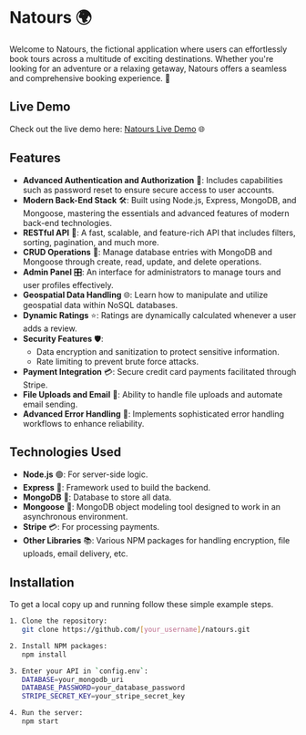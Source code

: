 # Natours 🌍

Welcome to Natours, the fictional application where users can effortlessly book tours across a multitude of exciting destinations. Whether you're looking for an adventure or a relaxing getaway, Natours offers a seamless and comprehensive booking experience. 🚀

## Live Demo

Check out the live demo here: [Natours Live Demo](https://pozmatours-84e34440b450.herokuapp.com/) 🌐

## Features

- **Advanced Authentication and Authorization** 🔐: Includes capabilities such as password reset to ensure secure access to user accounts.
- **Modern Back-End Stack** 🛠️: Built using Node.js, Express, MongoDB, and Mongoose, mastering the essentials and advanced features of modern back-end technologies.
- **RESTful API** 📡: A fast, scalable, and feature-rich API that includes filters, sorting, pagination, and much more.
- **CRUD Operations** 📝: Manage database entries with MongoDB and Mongoose through create, read, update, and delete operations.
- **Admin Panel** 🎛️: An interface for administrators to manage tours and user profiles effectively.
- **Geospatial Data Handling** 🌐: Learn how to manipulate and utilize geospatial data within NoSQL databases.
- **Dynamic Ratings** ⭐: Ratings are dynamically calculated whenever a user adds a review.
- **Security Features** 🛡️:
  - Data encryption and sanitization to protect sensitive information.
  - Rate limiting to prevent brute force attacks.
- **Payment Integration** 💳: Secure credit card payments facilitated through Stripe.
- **File Uploads and Email** 📧: Ability to handle file uploads and automate email sending.
- **Advanced Error Handling** 🚨: Implements sophisticated error handling workflows to enhance reliability.

## Technologies Used

- **Node.js** 🟢: For server-side logic.
- **Express** 🚂: Framework used to build the backend.
- **MongoDB** 🍃: Database to store all data.
- **Mongoose** 🌱: MongoDB object modeling tool designed to work in an asynchronous environment.
- **Stripe** 💳: For processing payments.
- **Other Libraries** 📚: Various NPM packages for handling encryption, file uploads, email delivery, etc.

## Installation

To get a local copy up and running follow these simple example steps.

```sh
1. Clone the repository:
   git clone https://github.com/[your_username]/natours.git

2. Install NPM packages:
   npm install

3. Enter your API in `config.env`:
   DATABASE=your_mongodb_uri
   DATABASE_PASSWORD=your_database_password
   STRIPE_SECRET_KEY=your_stripe_secret_key

4. Run the server:
   npm start
